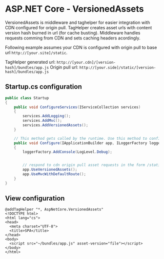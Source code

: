 ﻿# ASP.NET Core - VersionedAssets

VersionedAssets is middleware and taghelper for easier integration with CDN configured for origin pull. TagHelper
creates asset urls with content version hash burned in url (for cache busting). Middleware handles requests
comming from CDN and sets caching headers acordingly.

Following example assumes your CDN is configured with origin pull to base url
<code>http://[your.site]/static</code>.

TagHelper generated url: <code>http://[your.cdn]/[version-hash]/bundles/app.js</code>
Origin pull url: <code>http://[your.side]/static/[version-hash]/bundles/app.js</code>


## Startup.cs configuration

```c#
public class Startup
{
    public void ConfigureServices(IServiceCollection services)
    {
        services.AddLogging();
        services.AddMvc();     
        services.AddVersionedAssets();       
    }

    // This method gets called by the runtime. Use this method to configure the HTTP request pipeline.
    public void Configure(IApplicationBuilder app, ILoggerFactory loggerFactory)
    {
        loggerFactory.AddConsole(LogLevel.Debug);


        // respond to cdn origin pull asset requests in the form /static/[hash]/* 
        app.UseVersionedAssets();
        app.UseMvcWithDefaultRoute();
    }
}
```

## View configuration


```razor
@addTagHelper "*, AspNetCore.VersionedAssets"
<!DOCTYPE html>
<html lang="cs">
<head>
  <meta charset="UTF-8">
  <title>SPA</title>
</head>
<body>
  <script src="~/bundles/app.js" asset-version="file"></script>
</body>
</html>

```
